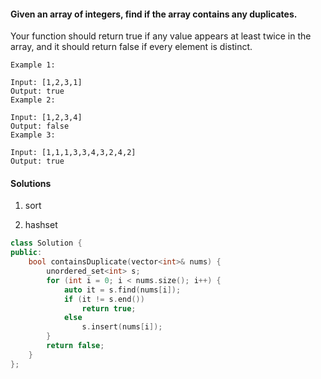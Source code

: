 #### Given an array of integers, find if the array contains any duplicates.

Your function should return true if any value appears at least twice in the array, and it should return false if every element is distinct.

```
Example 1:

Input: [1,2,3,1]
Output: true
Example 2:

Input: [1,2,3,4]
Output: false
Example 3:

Input: [1,1,1,3,3,4,3,2,4,2]
Output: true
```

#### Solutions


1. sort


2. hashset

```c++
class Solution {
public:
    bool containsDuplicate(vector<int>& nums) {
        unordered_set<int> s;
        for (int i = 0; i < nums.size(); i++) {
            auto it = s.find(nums[i]);
            if (it != s.end())
                return true;
            else
                s.insert(nums[i]);
        }
        return false;
    }
};
```
